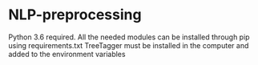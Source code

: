 # NLP-preprocessing
Python 3.6 required. All the needed modules can be installed through pip using requirements.txt
TreeTagger must be installed in the computer and added to the environment variables
